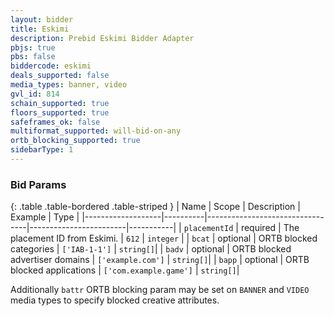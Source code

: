 ```yaml
---
layout: bidder
title: Eskimi
description: Prebid Eskimi Bidder Adapter
pbjs: true
pbs: false
biddercode: eskimi
deals_supported: false
media_types: banner, video
gvl_id: 814
schain_supported: true
floors_supported: true
safeframes_ok: false
multiformat_supported: will-bid-on-any
ortb_blocking_supported: true
sidebarType: 1
---
```


### Bid Params

{: .table .table-bordered .table-striped }
| Name              | Scope    | Description                     | Example                | Type      |
|-------------------|----------|---------------------------------|------------------------|-----------|
| `placementId`     | required | The placement ID from Eskimi.   | `612`                  | `integer` |
| `bcat`            | optional | ORTB blocked categories         | `['IAB-1-1']`          | `string[]`|
| `badv`            | optional | ORTB blocked advertiser domains | `['example.com']`      | `string[]`|
| `bapp`            | optional | ORTB blocked applications       | `['com.example.game']` | `string[]`|

Additionally `battr` ORTB blocking param may be set on `BANNER` and `VIDEO` media types to specify blocked creative
attributes.
